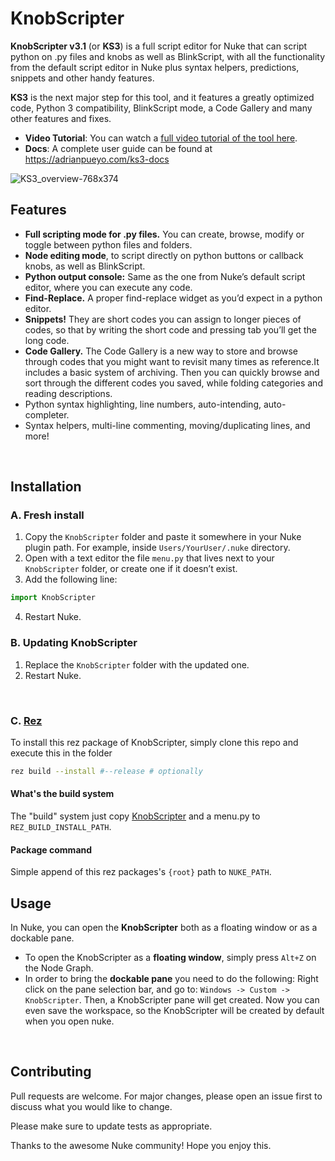 # KnobScripter
**KnobScripter v3.1** (or **KS3**) is a full script editor for Nuke that can script python on .py files and knobs as well as BlinkScript, with all the functionality from the default script editor in Nuke plus syntax helpers, predictions, snippets and other handy features.
 
**KS3** is the next major step for this tool, and it features a greatly optimized code, Python 3 compatibility, BlinkScript mode, a Code Gallery and many other features and fixes.

- **Video Tutorial**: You can watch a [full video tutorial of the tool here](https://adrianpueyo.com/ks3-video).
- **Docs**: A complete user guide can be found at https://adrianpueyo.com/ks3-docs

![KS3_overview-768x374](https://user-images.githubusercontent.com/24983260/165090431-b179f3a0-8e22-4e92-b544-5d6f10e677fc.png)
<br />

## Features
- **Full scripting mode for .py files.**
You can create, browse, modify or toggle between python files and folders.
- **Node editing mode**, to script directly on python buttons or callback knobs, as well as BlinkScript.
- **Python output console:** Same as the one from Nuke’s default script editor, where you can execute any code.
- **Find-Replace.** A proper find-replace widget as you’d expect in a python editor.
- **Snippets!** They are short codes you can assign to longer pieces of codes, so that by writing the short code and pressing tab you’ll get the long code.
- **Code Gallery.**
The Code Gallery is a new way to store and browse through codes that you might want to revisit many times as reference.It includes a basic system of archiving. Then you can quickly browse and sort through the different codes you saved, while folding categories and reading descriptions.
- Python syntax highlighting, line numbers, auto-intending, auto-completer.
- Syntax helpers, multi-line commenting, moving/duplicating lines, and more!  
<br />

## Installation

### A. Fresh install
1. Copy the `KnobScripter` folder and paste it somewhere in your Nuke plugin path. For example, inside `Users/YourUser/.nuke` directory.
2. Open with a text editor the file `menu.py` that lives next to your `KnobScripter` folder, or create one if it doesn’t exist.
3. Add the following line:
```python
import KnobScripter
```
4. Restart Nuke.

### B. Updating KnobScripter
1. Replace the `KnobScripter` folder with the updated one.
2. Restart Nuke.
<br />

### C. [Rez](https://github.com/AcademySoftwareFoundation/rez.git)
To install this rez package of KnobScripter, simply clone this repo and execute this in the folder
```bash
rez build --install #--release # optionally
```

#### What's the build system
The "build" system just copy [KnobScripter](./KnobScripter/) and a menu.py to `REZ_BUILD_INSTALL_PATH`.

#### Package command
Simple append of this rez packages's `{root}` path to `NUKE_PATH`.

## Usage
In Nuke, you can open the **KnobScripter** both as a floating window or as a dockable pane.
- To open the KnobScripter as a **floating window**, simply press `Alt+Z` on the Node
Graph.
- In order to bring the **dockable pane** you need to do the following:
Right click on the pane selection bar, and go to:
`Windows -> Custom -> KnobScripter`.
Then, a KnobScripter pane will get created. Now you can even save the workspace, so the KnobScripter will be created by default when you open nuke.
<br />

## Contributing
Pull requests are welcome. For major changes, please open an issue first to discuss what you would like to change.

Please make sure to update tests as appropriate.

Thanks to the awesome Nuke community! Hope you enjoy this.
